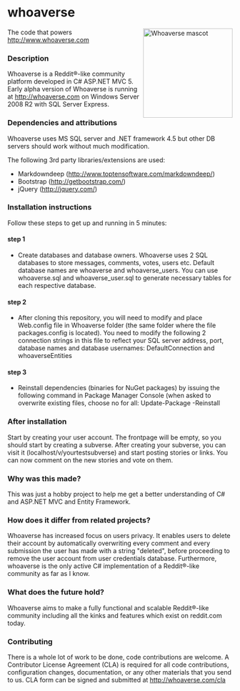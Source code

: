 # whoaverse

<img height="200" width="200" src="http://whoaverse.com/Graphics/whoaverse-mascot.png"
 alt="Whoaverse mascot" title="Whoaverse" align="right" />

The code that powers http://www.whoaverse.com

### Description
Whoaverse is a Reddit®-like community platform developed in C# ASP.NET MVC 5. 
Early alpha version of Whoaverse is running at http://whoaverse.com on Windows Server 2008 R2 with SQL Server Express.

### Dependencies and attributions
Whoaverse uses MS SQL server and .NET framework 4.5 but other DB servers should work without much modification.

The following 3rd party libraries/extensions are used:

- Markdowndeep (http://www.toptensoftware.com/markdowndeep/)
- Bootstrap (http://getbootstrap.com/)
- jQuery (http://jquery.com/)

### Installation instructions
Follow these steps to get up and running in 5 minutes:

#### step 1
- Create databases and database owners.
Whoaverse uses 2 SQL databases to store messages, comments, votes, users etc. 
Default database names are whoaverse and whoaverse_users.
You can use whoaverse.sql and whoaverse_user.sql to generate necessary tables for each respective database.

#### step 2
- After cloning this repository, you will need to modify and place Web.config file in Whoaverse folder (the same folder where the file packages.config is located). You need to modify the following 2 connection strings in this file to reflect your SQL server address, port, database names and database usernames: 
DefaultConnection and whoaverseEntities

#### step 3
- Reinstall dependencies (binaries for NuGet packages) by issuing the following command in Package Manager Console (when asked to overwrite existing files, choose no for all:
Update-Package -Reinstall

### After installation
Start by creating your user account. The frontpage will be empty, so you should start by creating a subverse.
After creating your subverse, you can visit it (localhost/v/yourtestsubverse) and start posting stories or links. You can now comment on the new stories and vote on them.

### Why was this made?
This was just a hobby project to help me get a better understanding of C# and ASP.NET MVC and Entity Framework.

### How does it differ from related projects?
Whoaverse has increased focus on users privacy. It enables users to delete their account by automatically overwriting every comment and every submission the user has made with a string "deleted", before proceeding to remove the user account from user credentials database. Furthermore, whoaverse is the only active C# implementation of a Reddit®-like community as far as I know.

### What does the future hold?
Whoaverse aims to make a fully functional and scalable Reddit®-like community including all the kinks and features which exist on reddit.com today. 

### Contributing
There is a whole lot of work to be done, code contributions are welcome. A Contributor License Agreement (CLA) is required for all code contributions, configuration changes, documentation, or any other materials that you send to us.
CLA form can be signed and submitted at http://whoaverse.com/cla
